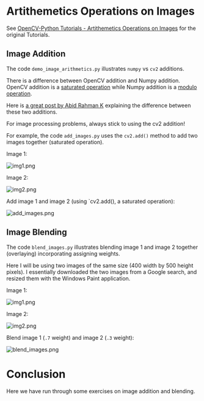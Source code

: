 # Artithemetics Operations on Images

See [OpenCV-Python Tutorials - Artithemetics Operations on Images](https://opencv-python-tutroals.readthedocs.org/en/latest/py_tutorials/py_core/py_image_arithmetics/py_image_arithmetics.html#image-arithmetics) for the original Tutorials.

## Image Addition

The code `demo_image_arithmetics.py` illustrates `numpy` vs `cv2` additions. 

There is a difference between OpenCV addition and Numpy addition. OpenCV addition is a [saturated operation](http://en.wikipedia.org/wiki/Saturation_arithmetic) while Numpy addition is a [modulo operation](http://en.wikipedia.org/wiki/Modulo_operation).

Here is [a great post by Abid Rahman K](http://opencvpython.blogspot.co.uk/2012/06/difference-between-matrix-arithmetic-in.html) explaining the difference between these two additions.

For image processing problems, always stick to using the cv2 addition!

For example, the code `add_images.py` uses the `cv2.add()` method to add two images together (saturated operation).

Image 1:

![img1.png](./screenshots/img1.png) 

Image 2:

![img2.png](./screenshots/img2.png) 

Add image 1 and image 2 (using `cv2.add(), a saturated operation):

![add_images.png](./screenshots/add_images.png)

## Image Blending

The code `blend_images.py` illustrates blending image 1 and image 2 together (overlaying) incorporating assigning weights.

Here I will be using two images of the same size (400 width by 500 height pixels). I essentially downloaded the two images from a Google search, and resized them with the Windows Paint application.

Image 1:

![img1.png](./screenshots/img1.png) 

Image 2:

![img2.png](./screenshots/img2.png) 

Blend image 1 (`.7` weight) and image 2 (`.3` weight):

![blend_images.png](./screenshots/blend_images.png)

# Conclusion

Here we have run through some exercises on image addition and blending.